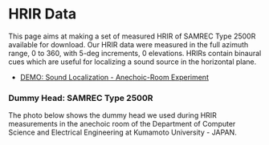 # HRIR Data

This page aims at making a set of measured HRIR of SAMREC Type 2500R available for download. Our HRIR data were measured in the full azimuth range, 0 to 360, with 5-deg increments, 0 elevations. HRIRs contain binaural cues which are useful for localizing a sound source in the horizontal plane.

- [DEMO: Sound Localization - Anechoic-Room Experiment](https://youtu.be/lq4Aa0xdxbU)

### Dummy Head: SAMREC Type 2500R

The photo below shows the dummy head we used during HRIR measurements in the anechoic room of the Department of Computer Science and Electrical Engineering at Kumamoto University - JAPAN.
